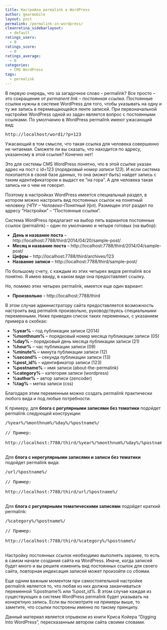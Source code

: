 ```yaml
---
title: Настройка permalink в WordPress
author: gearmobile
layout: post
permalink: /permalink-in-wordpress/
cleanretina_sidebarlayout:
  - default
ratings_users:
  - 0
ratings_score:
  - 0
ratings_average:
  - 0
categories:
  - CMS WordPress
tags:
  - permalink
---
```

В первую очередь, что за загадочное слово &#8211; permalink? Все просто &#8211; это сокращение от *permanent link &#8211; постоянная ссылка*. Постоянные ссылки нужны в системе WordPress для того, чтобы указывать на одну и ту же запись в перемещающейся ленте записей. При первоначальной настройке WordPress одной из задач является вопрос с постоянными ссылками. По умолчанию в WordPress permalink имеют ужасающий вид:

<pre>http://localhost/word1/?p=123</pre>

Ужасающий в том смысле, что такая ссылка для человека совершенно не читаемая. Сможете ли вы сказать, что находится по адресу, указанному в этой ссылке? Конечно нет!

Это для системы CMS WordPress понятно, что в этой ссылке указан адрес на пост с id=123 (*порядковый номер записи 123*). И если система покопается в своей базе данных, то она (*может быть*) найдет запись с таким идентификатором и выдаст ее &#8220;на гора&#8221;. А для человека такая запись ни о чем не говорит.

Поэтому в настройках WordPress имеется специальный раздел, в котором можно настроить вид постоянных ссылок на понятный человеку (*ЧПУ &#8211; Человеко-Понятный Урл*). Размещен этот раздел по адресу &#8220;Настройки&#8221; &#8211; &#8220;Постоянные ссылки&#8221;.

Система WordPress предлагает на выбор пять вариантов постоянных ссылок (permalink) &#8211; один по умолчанию и четыре готовых (на выбор):

  * **День и название поста** &#8211; http://localhost:7788/third/2014/04/20/sample-post/
  * **Месяц и название поста** &#8211; http://localhost:7788/third/2014/04/sample-post/
  * **Цифры** &#8211; http://localhost:7788/third/archives/123
  * **Название записи** &#8211; http://localhost:7788/third/sample-post/

По большому счету, с каждым из этих четырех видов permalink все понятно. Я имею ввиду, в каком виде она предоставляет ссылку.

Но, помимо этих четырех permalink, имеется еще один вариант:

  * **Произвольно** &#8211; http://localhost:7788/third

В этом случае администратору сайта предоставляется возможность настроить вид permalink произвольно, руководствуясь специальными переменными. Ниже приведен список таких переменных, с указанием примера в скобках:

  * **%year%** &#8211; год публикации записи (2014)
  * **%monthnum%** &#8211; порядковый номер месяца публикации записи (05)
  * **%day%** &#8211; порядковый день месяца публикации записи (21)
  * **%hour%** &#8211; час публикации записи (09)
  * **%minute%** &#8211; минута публикации записи (12)
  * **%second%** &#8211; секунда публикации записи (13)
  * **%post_id%** &#8211; идентификатор записи (123)
  * **%postname%** &#8211; имя записи (about-the-permalink)
  * **%category%** &#8211; категория записи (wordpress)
  * **%author%** &#8211; автор записи (zencoder)
  * **%tag%** &#8211; метка записи (css)

Благодаря этим переменным можно создать permalink практически любого вида и под любые потребности.

К примеру, для **блога с регулярными записями без тематики** подойдет permalink следующей конструкции:

<pre>/%year%/%monthnum%/%day%/%postname%/

// Пример:

http://localhost:7788/third/%year%/%monthnum%/%day%/%postname%/

</pre>

Для **блога с нерегулярными записями и записи без тематики** подойдет permalink вида:

<pre>/url/%postname%/

// Пример:

http://localhost:7788/third/url/%postname%/

</pre>

Для **блога с регулярными тематическими записями** подойдет краткий permalink:

<pre>/%category%/%postname%/

// Пример:

http://localhost:7788/third/%category%/%postname%/

</pre>

Настройку постоянных ссылок необходимо выполнять заранее, то есть в самом начале создания сайта на WordPress. Иначе, когда записей будет много и вы решите изменить вид постоянных ссылок для своего сайта, повторная индексация записей может произойти со сбоями.

Еще одним важным моментом при самостоятельной настройке permalink является то, что любая из них должна заканчиваться переменной %postname% или %post_id%. В этом случае каждая из существующих в системе WordPress permalink будет указывать на конкретную запись. Если вы посмотрите на примеры выше, то заметите, что ссылки построены именно по такому принципу.

Данный материал является отрывком из книги Криса Койера &#8220;Digging Into WordPress&#8221;, пересказанным автором сайта своими словами.